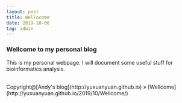```yaml
---
layout: post
title: Wellocome
date: 2019-10-06 
tag: admin
---
```


### Wellcome to my personal blog

This is my personal webpage. I will document some useful stuff for bioinformatics analysis.


<br>
Copyright@[Andy's blog](http://yuxuanyuan.github.io) » [Wellcome](http://yuxuanyuan.github.io/2019/10/Wellcome/)  


